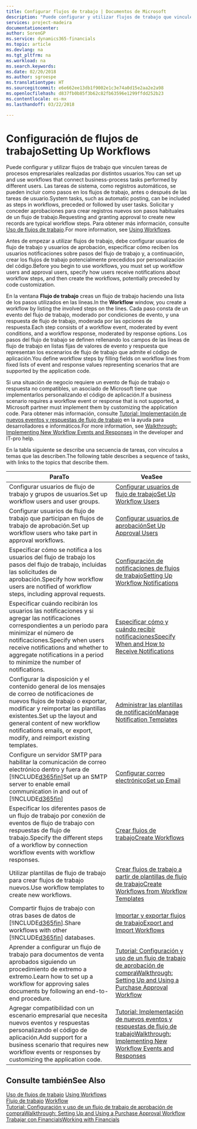 ```yaml
---
title: Configurar flujos de trabajo | Documentos de Microsoft
description: "Puede configurar y utilizar flujos de trabajo que vinculen tareas de procesos empresariales realizadas por distintos usuarios. Las tareas de sistema, como registros automáticos, se pueden incluir como pasos en los flujos de trabajo, antes o después de las tareas de usuario. Solicitar y conceder aprobaciones para crear registros nuevos son pasos habituales de un flujo de trabajo."
services: project-madeira
documentationcenter: 
author: SorenGP
ms.service: dynamics365-financials
ms.topic: article
ms.devlang: na
ms.tgt_pltfrm: na
ms.workload: na
ms.search.keywords: 
ms.date: 02/20/2018
ms.author: sgroespe
ms.translationtype: HT
ms.sourcegitcommit: e6e662ee13db1f9002e1c3e74a0d15e2aa2e2a98
ms.openlocfilehash: d837fb0b85f3b62c82fb63596e1299ffdd252b23
ms.contentlocale: es-mx
ms.lasthandoff: 03/22/2018

---
```

# <a name="setting-up-workflows"></a><span data-ttu-id="9857d-105">Configuración de flujos de trabajo</span><span class="sxs-lookup"><span data-stu-id="9857d-105">Setting Up Workflows</span></span>
<span data-ttu-id="9857d-106">Puede configurar y utilizar flujos de trabajo que vinculen tareas de procesos empresariales realizadas por distintos usuarios.</span><span class="sxs-lookup"><span data-stu-id="9857d-106">You can set up and use workflows that connect business-process tasks performed by different users.</span></span> <span data-ttu-id="9857d-107">Las tareas de sistema, como registros automáticos, se pueden incluir como pasos en los flujos de trabajo, antes o después de las tareas de usuario.</span><span class="sxs-lookup"><span data-stu-id="9857d-107">System tasks, such as automatic posting, can be included as steps in workflows, preceded or followed by user tasks.</span></span> <span data-ttu-id="9857d-108">Solicitar y conceder aprobaciones para crear registros nuevos son pasos habituales de un flujo de trabajo.</span><span class="sxs-lookup"><span data-stu-id="9857d-108">Requesting and granting approval to create new records are typical workflow steps.</span></span> <span data-ttu-id="9857d-109">Para obtener más información, consulte [Uso de flujos de trabajo](across-use-workflows.md).</span><span class="sxs-lookup"><span data-stu-id="9857d-109">For more information, see [Using Workflows](across-use-workflows.md).</span></span>  

 <span data-ttu-id="9857d-110">Antes de empezar a utilizar flujos de trabajo, debe configurar usuarios de flujo de trabajo y usuarios de aprobación, especificar cómo reciben los usuarios notificaciones sobre pasos del flujo de trabajo y, a continuación, crear los flujos de trabajo potencialmente precedidos por personalización del código.</span><span class="sxs-lookup"><span data-stu-id="9857d-110">Before you begin to use workflows, you must set up workflow users and approval users, specify how users receive notifications about workflow steps, and then create the workflows, potentially preceded by code customization.</span></span>  

 <span data-ttu-id="9857d-111">En la ventana **Flujo de trabajo** creas un flujo de trabajo haciendo una lista de los pasos utilizados en las líneas.</span><span class="sxs-lookup"><span data-stu-id="9857d-111">In the **Workflow** window, you create a workflow by listing the involved steps on the lines.</span></span> <span data-ttu-id="9857d-112">Cada paso consta de un evento del flujo de trabajo, moderado por condiciones de evento, y una respuesta de flujo de trabajo, moderada por las opciones de respuesta.</span><span class="sxs-lookup"><span data-stu-id="9857d-112">Each step consists of a workflow event, moderated by event conditions, and a workflow response, moderated by response options.</span></span> <span data-ttu-id="9857d-113">Los pasos del flujo de trabajo se definen rellenando los campos de las líneas de flujo de trabajo en listas fijas de valores de evento y respuesta que representan los escenarios de flujo de trabajo que admite el código de aplicación.</span><span class="sxs-lookup"><span data-stu-id="9857d-113">You define workflow steps by filling fields on workflow lines from fixed lists of event and response values representing scenarios that are supported by the application code.</span></span>  

 <span data-ttu-id="9857d-114">Si una situación de negocio requiere un evento de flujo de trabajo o respuesta no compatibles, un asociado de Microsoft tiene que implementarlos personalizando el código de aplicación.</span><span class="sxs-lookup"><span data-stu-id="9857d-114">If a business scenario requires a workflow event or response that is not supported, a Microsoft partner must implement them by customizing the application code.</span></span> <span data-ttu-id="9857d-115">Para obtener más información, consulte [Tutorial: Implementación de nuevos eventos y respuestas de flujo de trabajo](/dynamics-nav/Walkthrough--Implementing-New-Workflow-Events-and-Responses) en la ayuda para desarrolladores e informáticos.</span><span class="sxs-lookup"><span data-stu-id="9857d-115">For more information, see [Walkthrough: Implementing New Workflow Events and Responses](/dynamics-nav/Walkthrough--Implementing-New-Workflow-Events-and-Responses) in the developer and IT-pro help.</span></span>

 <span data-ttu-id="9857d-116">En la tabla siguiente se describe una secuencia de tareas, con vínculos a temas que las describen.</span><span class="sxs-lookup"><span data-stu-id="9857d-116">The following table describes a sequence of tasks, with links to the topics that describe them.</span></span>  

|<span data-ttu-id="9857d-117">**Para**</span><span class="sxs-lookup"><span data-stu-id="9857d-117">**To**</span></span>|<span data-ttu-id="9857d-118">**Vea**</span><span class="sxs-lookup"><span data-stu-id="9857d-118">**See**</span></span>|  
|------------|-------------|  
|<span data-ttu-id="9857d-119">Configurar usuarios de flujo de trabajo y grupos de usuarios.</span><span class="sxs-lookup"><span data-stu-id="9857d-119">Set up workflow users and user groups.</span></span>|[<span data-ttu-id="9857d-120">Configurar usuarios de flujo de trabajo</span><span class="sxs-lookup"><span data-stu-id="9857d-120">Set Up Workflow Users</span></span>](across-how-to-set-up-workflow-users.md)|  
|<span data-ttu-id="9857d-121">Configurar usuarios de flujo de trabajo que participan en flujos de trabajo de aprobación.</span><span class="sxs-lookup"><span data-stu-id="9857d-121">Set up workflow users who take part in approval workflows.</span></span>|[<span data-ttu-id="9857d-122">Configurar usuarios de aprobación</span><span class="sxs-lookup"><span data-stu-id="9857d-122">Set Up Approval Users</span></span>](across-how-to-set-up-approval-users.md)|  
|<span data-ttu-id="9857d-123">Especificar cómo se notifica a los usuarios del flujo de trabajo los pasos del flujo de trabajo, incluidas las solicitudes de aprobación.</span><span class="sxs-lookup"><span data-stu-id="9857d-123">Specify how workflow users are notified of workflow steps, including approval requests.</span></span>|[<span data-ttu-id="9857d-124">Configuración de notificaciones de flujos de trabajo</span><span class="sxs-lookup"><span data-stu-id="9857d-124">Setting Up Workflow Notifications</span></span>](across-setting-up-workflow-notifications.md)|  
|<span data-ttu-id="9857d-125">Especificar cuándo recibirán los usuarios las notificaciones y si agregar las notificaciones correspondientes a un periodo para minimizar el número de notificaciones.</span><span class="sxs-lookup"><span data-stu-id="9857d-125">Specify when users receive notifications and whether to aggregate notifications in a period to minimize the number of notifications.</span></span>|[<span data-ttu-id="9857d-126">Especificar cómo y cuándo recibir notificaciones</span><span class="sxs-lookup"><span data-stu-id="9857d-126">Specify When and How to Receive Notifications</span></span>](across-how-to-specify-when-and-how-to-receive-notifications.md)|  
|<span data-ttu-id="9857d-127">Configurar la disposición y el contenido general de los mensajes de correo de notificaciones de nuevos flujos de trabajo o exportar, modificar y reimportar las plantillas existentes.</span><span class="sxs-lookup"><span data-stu-id="9857d-127">Set up the layout and general content of new workflow notifications emails, or export, modify, and reimport existing templates.</span></span>|[<span data-ttu-id="9857d-128">Administrar las plantillas de notificación</span><span class="sxs-lookup"><span data-stu-id="9857d-128">Manage Notification Templates</span></span>](across-how-to-manage-notification-templates.md)|  
|<span data-ttu-id="9857d-129">Configure un servidor SMTP para habilitar la comunicación de correo electrónico dentro y fuera de [!INCLUDE[d365fin](includes/d365fin_md.md)]</span><span class="sxs-lookup"><span data-stu-id="9857d-129">Set up an SMTP server to enable email communication in and out of [!INCLUDE[d365fin](includes/d365fin_md.md)]</span></span>|[<span data-ttu-id="9857d-130">Configurar correo electrónico</span><span class="sxs-lookup"><span data-stu-id="9857d-130">Set up Email</span></span>](madeira-how-setup-email.md)|
|<span data-ttu-id="9857d-131">Especificar los diferentes pasos de un flujo de trabajo por conexión de eventos de flujo de trabajo con respuestas de flujo de trabajo.</span><span class="sxs-lookup"><span data-stu-id="9857d-131">Specify the different steps of a workflow by connection workflow events with workflow responses.</span></span>|[<span data-ttu-id="9857d-132">Crear flujos de trabajo</span><span class="sxs-lookup"><span data-stu-id="9857d-132">Create Workflows</span></span>](across-how-to-create-workflows.md)|  
|<span data-ttu-id="9857d-133">Utilizar plantillas de flujo de trabajo para crear flujos de trabajo nuevos.</span><span class="sxs-lookup"><span data-stu-id="9857d-133">Use workflow templates to create new workflows.</span></span>|[<span data-ttu-id="9857d-134">Crear flujos de trabajo a partir de plantillas de flujo de trabajo</span><span class="sxs-lookup"><span data-stu-id="9857d-134">Create Workflows from Workflow Templates</span></span>](across-how-to-create-workflows-from-workflow-templates.md)|  
|<span data-ttu-id="9857d-135">Compartir flujos de trabajo con otras bases de datos de [!INCLUDE[d365fin](includes/d365fin_md.md)].</span><span class="sxs-lookup"><span data-stu-id="9857d-135">Share workflows with other [!INCLUDE[d365fin](includes/d365fin_md.md)] databases.</span></span>|[<span data-ttu-id="9857d-136">Importar y exportar flujos de trabajo</span><span class="sxs-lookup"><span data-stu-id="9857d-136">Export and Import Workflows</span></span>](across-how-to-export-and-import-workflows.md)|  
|<span data-ttu-id="9857d-137">Aprender a configurar un flujo de trabajo para documentos de venta aprobados siguiendo un procedimiento de extremo a extremo.</span><span class="sxs-lookup"><span data-stu-id="9857d-137">Learn how to set up a workflow for approving sales documents by following an end-to-end procedure.</span></span>|[<span data-ttu-id="9857d-138">Tutorial: Configuración y uso de un flujo de trabajo de aprobación de compra</span><span class="sxs-lookup"><span data-stu-id="9857d-138">Walkthrough: Setting Up and Using a Purchase Approval Workflow</span></span>](walkthrough-setting-up-and-using-a-purchase-approval-workflow.md)|  
|<span data-ttu-id="9857d-139">Agregar compatibilidad con un escenario empresarial que necesita nuevos eventos y respuestas personalizando el código de aplicación.</span><span class="sxs-lookup"><span data-stu-id="9857d-139">Add support for a business scenario that requires new workflow events or responses by customizing the application code.</span></span>|[<span data-ttu-id="9857d-140">Tutorial: Implementación de nuevos eventos y respuestas de flujo de trabajo</span><span class="sxs-lookup"><span data-stu-id="9857d-140">Walkthrough: Implementing New Workflow Events and Responses</span></span>](/dynamics-nav/Walkthrough--Implementing-New-Workflow-Events-and-Responses)|  

## <a name="see-also"></a><span data-ttu-id="9857d-141">Consulte también</span><span class="sxs-lookup"><span data-stu-id="9857d-141">See Also</span></span>  
 <span data-ttu-id="9857d-142">[Uso de flujos de trabajo](across-use-workflows.md) </span><span class="sxs-lookup"><span data-stu-id="9857d-142">[Using Workflows](across-use-workflows.md) </span></span>  
 <span data-ttu-id="9857d-143">[Flujo de trabajo](across-workflow.md) </span><span class="sxs-lookup"><span data-stu-id="9857d-143">[Workflow](across-workflow.md) </span></span>  
 [<span data-ttu-id="9857d-144">Tutorial: Configuración y uso de un flujo de trabajo de aprobación de compra</span><span class="sxs-lookup"><span data-stu-id="9857d-144">Walkthrough: Setting Up and Using a Purchase Approval Workflow</span></span>](walkthrough-setting-up-and-using-a-purchase-approval-workflow.md)  
 [<span data-ttu-id="9857d-145">Trabajar con Financials</span><span class="sxs-lookup"><span data-stu-id="9857d-145">Working with Financials</span></span>](ui-work-product.md)

